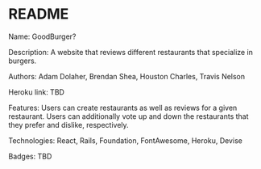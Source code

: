 # README

Name: GoodBurger?

Description: A website that reviews different restaurants that specialize in burgers.

Authors: Adam Dolaher, Brendan Shea, Houston Charles, Travis Nelson

Heroku link: TBD

Features: Users can create restaurants as well as reviews for a given restaurant.  Users can additionally vote up and down the restaurants that they prefer and dislike, respectively.

Technologies: React, Rails, Foundation, FontAwesome, Heroku, Devise

Badges: TBD

